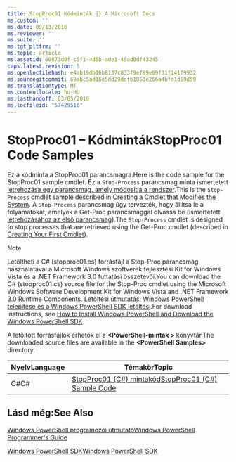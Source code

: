 ```yaml
---
title: StopProc01 Kódminták |} A Microsoft Docs
ms.custom: ''
ms.date: 09/13/2016
ms.reviewer: ''
ms.suite: ''
ms.tgt_pltfrm: ''
ms.topic: article
ms.assetid: 60873d0f-c5f1-4d5b-ade1-49ad0df43245
caps.latest.revision: 5
ms.openlocfilehash: e4ab19db16b8137c833f9ef89e69f31f141f9932
ms.sourcegitcommit: 69abc5ad16e5dd29ddfb1853e266a4bfd1d59d59
ms.translationtype: MT
ms.contentlocale: hu-HU
ms.lasthandoff: 03/05/2019
ms.locfileid: "57429516"
---
```

# <a name="stopproc01-code-samples"></a><span data-ttu-id="06099-102">StopProc01 – Kódminták</span><span class="sxs-lookup"><span data-stu-id="06099-102">StopProc01 Code Samples</span></span>

<span data-ttu-id="06099-103">Ez a kódminta a StopProc01 parancsmagra.</span><span class="sxs-lookup"><span data-stu-id="06099-103">Here is the code sample for the StopProc01 sample cmdlet.</span></span> <span data-ttu-id="06099-104">Ez a `Stop-Process` parancsmag minta ismertetett [létrehozása egy parancsmag, amely módosítja a rendszer](../cmdlet/creating-a-cmdlet-that-modifies-the-system.md).</span><span class="sxs-lookup"><span data-stu-id="06099-104">This is the `Stop-Process` cmdlet sample described in [Creating a Cmdlet that Modifies the System](../cmdlet/creating-a-cmdlet-that-modifies-the-system.md).</span></span> <span data-ttu-id="06099-105">A `Stop-Process` parancsmag úgy tervezték, hogy állítsa le a folyamatokat, amelyek a Get-Proc parancsmaggal olvassa be (ismertetett [létrehozásához az első parancsmag](../cmdlet/creating-a-cmdlet-without-parameters.md)).</span><span class="sxs-lookup"><span data-stu-id="06099-105">The `Stop-Process` cmdlet is designed to stop processes that are retrieved using the Get-Proc cmdlet (described in [Creating Your First Cmdlet](../cmdlet/creating-a-cmdlet-without-parameters.md)).</span></span>

> [!NOTE]
> <span data-ttu-id="06099-106">Letöltheti a C# (stopproc01.cs) forrásfájl a Stop-Proc parancsmag használatával a Microsoft Windows szoftverek fejlesztési Kit for Windows Vista és a .NET Framework 3.0 futtatási összetevői.</span><span class="sxs-lookup"><span data-stu-id="06099-106">You can download the C# (stopproc01.cs) source file for the Stop-Proc cmdlet using the Microsoft Windows Software Development Kit for Windows Vista and .NET Framework 3.0 Runtime Components.</span></span> <span data-ttu-id="06099-107">Letöltési útmutatás: [Windows PowerShell telepítése és a Windows PowerShell SDK letöltési](/powershell/developer/installing-the-windows-powershell-sdk).</span><span class="sxs-lookup"><span data-stu-id="06099-107">For download instructions, see [How to Install Windows PowerShell and Download the Windows PowerShell SDK](/powershell/developer/installing-the-windows-powershell-sdk).</span></span>
>
> <span data-ttu-id="06099-108">A letöltött forrásfájlok érhetők el a  **\<PowerShell-minták >** könyvtár.</span><span class="sxs-lookup"><span data-stu-id="06099-108">The downloaded source files are available in the **\<PowerShell Samples>** directory.</span></span>

|<span data-ttu-id="06099-109">Nyelv</span><span class="sxs-lookup"><span data-stu-id="06099-109">Language</span></span>|<span data-ttu-id="06099-110">Témakör</span><span class="sxs-lookup"><span data-stu-id="06099-110">Topic</span></span>|
|--------------|-----------|
|<span data-ttu-id="06099-111">C#</span><span class="sxs-lookup"><span data-stu-id="06099-111">C#</span></span>|[<span data-ttu-id="06099-112">StopProc01 (C#) mintakód</span><span class="sxs-lookup"><span data-stu-id="06099-112">StopProc01 (C#) Sample Code</span></span>](./stopproc01-csharp-sample-code.md)|

## <a name="see-also"></a><span data-ttu-id="06099-113">Lásd még:</span><span class="sxs-lookup"><span data-stu-id="06099-113">See Also</span></span>

[<span data-ttu-id="06099-114">Windows PowerShell programozói útmutató</span><span class="sxs-lookup"><span data-stu-id="06099-114">Windows PowerShell Programmer's Guide</span></span>](./windows-powershell-programmer-s-guide.md)

[<span data-ttu-id="06099-115">Windows PowerShell SDK</span><span class="sxs-lookup"><span data-stu-id="06099-115">Windows PowerShell SDK</span></span>](../windows-powershell-reference.md)
